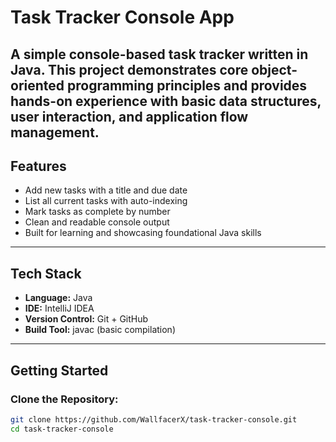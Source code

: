 # Task Tracker Console App

**A simple console-based task tracker written in Java.**
This project demonstrates core object-oriented programming principles and provides hands-on experience 
with basic data structures, user interaction, and application flow management.
---

## Features

-  Add new tasks with a title and due date
-  List all current tasks with auto-indexing
-  Mark tasks as complete by number
-  Clean and readable console output
-  Built for learning and showcasing foundational Java skills
---

## Tech Stack

- **Language:** Java
- **IDE:** IntelliJ IDEA
- **Version Control:** Git + GitHub
- **Build Tool:** javac (basic compilation)

---

## Getting Started

### Clone the Repository:
```bash
git clone https://github.com/WallfacerX/task-tracker-console.git
cd task-tracker-console
